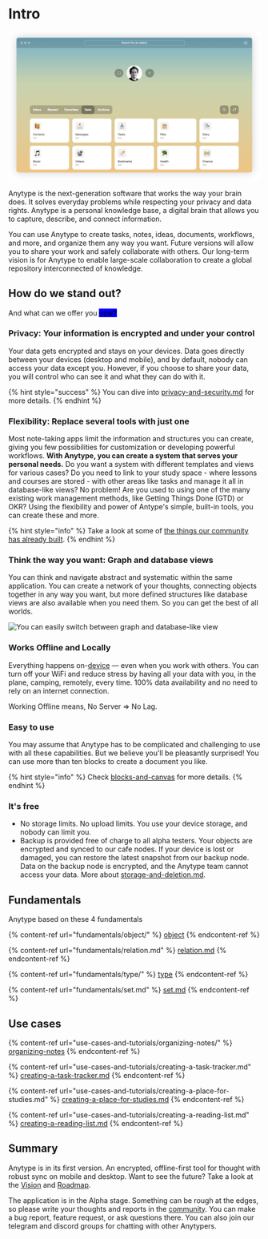# Intro

![Home page](<.gitbook/assets/Screenshot 2021-11-05 at 18.45.31.png>)

Anytype is the next-generation software that works the way your brain does. It solves everyday problems while respecting your privacy and data rights. Anytype is a personal knowledge base, a digital brain that allows you to capture, describe, and connect information.

You can use Anytype to create tasks, notes, ideas, documents, workflows, and more, and organize them any way you want. Future versions will allow you to share your work and safely collaborate with others. Our long-term vision is for Anytype to enable large-scale collaboration to create a global repository interconnected of knowledge.

## How do we stand out?

And what can we offer you <mark style="color:blue;"><mark style="background-color:blue;">n<mark style="background-color:blue;"></mark><mark style="background-color:purple;"><mark style="color:blue;"><mark style="background-color:blue;">o<mark style="background-color:blue;"><mark style="color:blue;"></mark><mark style="background-color:green;"><mark style="background-color:purple;"><mark style="color:blue;"><mark style="background-color:blue;">w?<mark style="background-color:blue;"><mark style="color:blue;"><mark style="background-color:purple;"></mark>

### Privacy: Your information is encrypted and under your control

Your data gets encrypted and stays on your devices. Data goes directly between your devices (desktop and mobile), and by default, nobody can access your data except you. However, if you choose to share your data, you will control who can see it and what they can do with it.

{% hint style="success" %}
You can dive into [privacy-and-security.md](features/privacy-and-security.md "mention") for more details.
{% endhint %}

### Flexibility: Replace several tools with just one

Most note-taking apps limit the information and structures you can create, giving you few possibilities for customization or developing powerful workflows. **With Anytype, you can create a system that serves your personal needs.** Do you want a system with different templates and views for various cases? Do you need to link to your study space - where lessons and courses are stored - with other areas like tasks and manage it all in database-like views? No problem! Are you used to using one of the many existing work management methods, like Getting Things Done (GTD) or OKR? Using the flexibility and power of Antype's simple, built-in tools, you can create these and more.

{% hint style="info" %}
Take a look at some of [the things our community has already built](https://community.anytype.io/c/general-discussion/showcase/13).
{% endhint %}

### Think the way you want: Graph and database views

You can think and navigate abstract and systematic within the same application. You can create a network of your thoughts, connecting objects together in any way you want, but more defined structures like database views are also available when you need them. So you can get the best of all worlds.

![You can easily switch between graph and database-like view](<.gitbook/assets/test (1) (1).gif>)

### Works Offline and Locally

Everything happens on-[device](https://ipfs.io/ipfs/QmR7GSQM93Cx5eAg6a6yRzNde1FQv7uL6X1o4k7zrJa3LX/ipfs.draft3.pdf) — even when you work with others. You can turn off your WiFi and reduce stress by having all your data with you, in the plane, camping, remotely, every time. 100% data availability and no need to rely on an internet connection.

Working Offline means, No Server => No Lag.

### Easy to use

You may assume that Anytype has to be complicated and challenging to use with all these capabilities. But we believe you'll be pleasantly surprised! You can use more than ten blocks to create a document you like.

{% hint style="info" %}
Check [blocks-and-canvas](fundamentals/object/blocks-and-canvas/ "mention") for more details.
{% endhint %}

### It's free

* No storage limits. No upload limits. You use your device storage, and nobody can limit you.
* Backup is provided free of charge to all alpha testers. Your objects are encrypted and synced to our cafe nodes. If your device is lost or damaged, you can restore the latest snapshot from our backup node. Data on the backup node is encrypted, and the Anytype team cannot access your data. More about [storage-and-deletion.md](features/storage-and-deletion.md "mention").

#### &#x20;<a href="#start" id="start"></a>

## Fundamentals

Anytype based on these 4 fundamentals

{% content-ref url="fundamentals/object/" %}
[object](fundamentals/object/)
{% endcontent-ref %}

{% content-ref url="fundamentals/relation.md" %}
[relation.md](fundamentals/relation.md)
{% endcontent-ref %}

{% content-ref url="fundamentals/type/" %}
[type](fundamentals/type/)
{% endcontent-ref %}

{% content-ref url="fundamentals/set.md" %}
[set.md](fundamentals/set.md)
{% endcontent-ref %}

## Use cases

{% content-ref url="use-cases-and-tutorials/organizing-notes/" %}
[organizing-notes](use-cases-and-tutorials/organizing-notes/)
{% endcontent-ref %}

{% content-ref url="use-cases-and-tutorials/creating-a-task-tracker.md" %}
[creating-a-task-tracker.md](use-cases-and-tutorials/creating-a-task-tracker.md)
{% endcontent-ref %}

{% content-ref url="use-cases-and-tutorials/creating-a-place-for-studies.md" %}
[creating-a-place-for-studies.md](use-cases-and-tutorials/creating-a-place-for-studies.md)
{% endcontent-ref %}

{% content-ref url="use-cases-and-tutorials/creating-a-reading-list.md" %}
[creating-a-reading-list.md](use-cases-and-tutorials/creating-a-reading-list.md)
{% endcontent-ref %}

## Summary

Anytype is in its first version. An encrypted, offline-first tool for thought with robust sync on mobile and desktop. Want to see the future? Take a look at the [Vision](https://vision.anytype.io) and [Roadmap](https://community.anytype.io/t/release-plan-a-general-roadmap/1283).

The application is in the Alpha stage. Something can be rough at the edges, so please write your thoughts and reports in the [community](https://community.anytype.io). You can make a bug report, feature request, or ask questions there. You can also join our telegram and discord groups for chatting with other Anytypers.